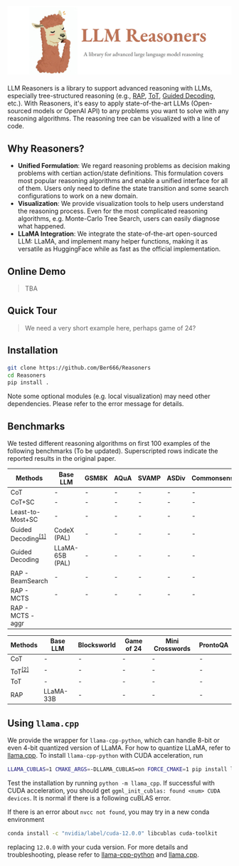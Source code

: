 ![logo](images/image.png#pic_center)
---
LLM Reasoners is a library to support advanced reasoning with LLMs, especially tree-structured reasoning (e.g., [RAP](https://arxiv.org/abs/2305.14992), [ToT](https://arxiv.org/abs/2305.10601), [Guided Decoding](https://arxiv.org/abs/2305.00633), etc.). With Reasoners, it's easy to apply state-of-the-art LLMs (Open-sourced models or OpenAI API) to any problems you want to solve with any reasoning algorithms. The reasoning tree can be visualized with a line of code.

## Why Reasoners?
- **Unified Formulation**: We regard reasoning problems as decision making problems with certian action/state definitions. This formulation covers most popular reasoning algorithms and enable a unified interface for all of them. Users only need to define the state transition and some search configurations to work on a new domain.
- **Visualization**: We provide visualization tools to help users understand the reasoning process. Even for the most complicated reasoning algorithms, e.g. Monte-Carlo Tree Search, users can easily diagnose what happened.
- **LLaMA Integration**: We integrate the state-of-the-art open-sourced LLM: LLaMA, and implement many helper functions, making it as versatile as HuggingFace while as fast as the official implementation.


## Online Demo
> TBA

## Quick Tour
> We need a very short example here, perhaps game of 24?

## Installation
```bash
git clone https://github.com/Ber666/Reasoners
cd Reasoners
pip install .
```
Note some optional modules (e.g. local visualization) may need other dependencies. Please refer to the error message for details.

## Benchmarks
We tested different reasoning algorithms on first 100 examples of the following benchmarks (To be updated). Superscripted rows indicate the reported results in the original paper.

|Methods|Base LLM|GSM8K|AQuA|SVAMP|ASDiv|CommonsenseQA|StrategyQA|
|-|-|-|-|-|-|-|-|
|CoT|-|-|-|-|-|-|-|
|CoT+SC|-|-|-|-|-|-|-|
|Least-to-Most+SC|-|-|-|-|-|-|-|
|Guided Decoding<sup>[[1]](https://arxiv.org/abs/2305.00633)</sup>|CodeX (PAL)|-|-|-|-|-|-|
|Guided Decoding|LLaMA-65B (PAL)|-|-|-|-|-|-|
|RAP - BeamSearch|-|-|-|-|-|-|-|
|RAP - MCTS|-|-|-|-|-|-|-|
|RAP - MCTS - aggr|


|Methods|Base LLM|Blocksworld|Game of 24|Mini Crosswords|ProntoQA|
|-|-|-|-|-|-|
|CoT|-|-|-|-|-|
|ToT<sup>[[2]](https://arxiv.org/abs/2305.10601)<sup>|-|-|-|-|-|
|ToT|-|-|-|-|-|
|RAP|LLaMA-33B|-|-|-|-|

## Using `llama.cpp`
We provide the wrapper for `llama-cpp-python`, which can handle 8-bit or even 4-bit quantized version of LLaMA.
For how to quantize LLaMA, refer to [llama.cpp](https://github.com/ggerganov/llama.cpp).
To install `llama-cpp-python` with CUDA acceleration, run
```bash
LLAMA_CUBLAS=1 CMAKE_ARGS=-DLLAMA_CUBLAS=on FORCE_CMAKE=1 pip install llama-cpp-python --no-cache-dir --force-reinstall --verbose
```
Test the installation by running `python -m llama_cpp`.
If successful with CUDA acceleration, you should get `ggml_init_cublas: found <num> CUDA devices`.
It is normal if there is a following cuBLAS error.

If there is an error about `nvcc not found`, you may try in a new conda environment
```bash
conda install -c "nvidia/label/cuda-12.0.0" libcublas cuda-toolkit
```
replacing `12.0.0` with your cuda version.
For more details and troubleshooting, please refer to [llama-cpp-python](https://github.com/abetlen/llama-cpp-python) and [llama.cpp](https://github.com/ggerganov/llama.cpp).
